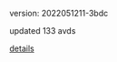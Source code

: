 version: 2022051211-3bdc

updated 133 avds

[details](https://github.com/0x74f917491bfa7ebfa379/ali_avd_db/blob/master/change_log/2022/05/12/11/3bdc.txt)